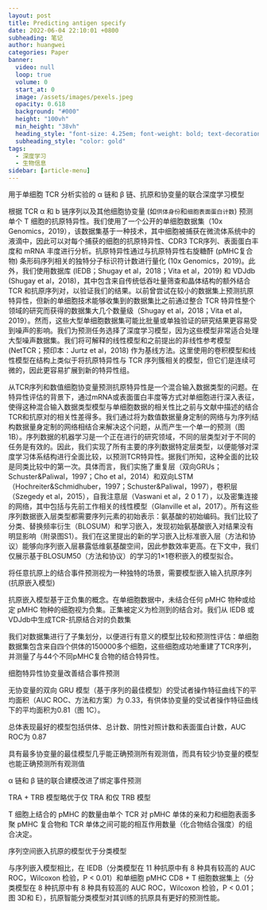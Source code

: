 ```yaml
---
layout: post
title: Predicting antigen specify
date: 2022-06-04 22:10:01 +0800
subheading: 笔记
author: huangwei
categories: Paper
banner:
  video: null
  loop: true
  volume: 0
  start_at: 0
  image: /assets/images/pexels.jpeg
  opacity: 0.618
  background: "#000"
  height: "100vh"
  min_height: "38vh"
  heading_style: "font-size: 4.25em; font-weight: bold; text-decoration: underline"
  subheading_style: "color: gold"
tags: 
  - 深度学习 
  - 生物信息
sidebar: [article-menu]
---
```


用于单细胞 TCR 分析实验的 α 链和 β 链、抗原和协变量的联合深度学习模型 

根据 TCR α 和 b 链序列以及其他细胞协变量 (如`供体身份`和`细胞表面蛋白计数`) 预测单个 T 细胞的抗原特异性。我们使用了一个公开的单细胞数据集（10x Genomics，2019），该数据集基于一种技术，其中细胞被捕获在微流体系统中的液滴中，因此可以对每个捕获的细胞的抗原特异性、CDR3 TCR序列、表面蛋白丰度和 mRNA 丰度进行分析。抗原特异性通过与抗原特异性右旋糖酐 (pMHC复合物) 条形码序列相关的独特分子标识符计数进行量化 (10x Genomics，2019)。此外，我们使用数据库 (IEDB；Shugay et al，2018；Vita et al，2019) 和 VDJdb (Shugay et al，2018)，其中包含来自传统低吞吐量筛查和晶体结构的额外结合 TCR 和抗原序列对，以验证我们的结果。以前曾尝试在较小的数据集上预测抗原特异性，但新的单细胞技术能够收集到的数据集比之前通过整合 TCR 特异性整个领域的研究而获得的数据集大几个数量级（Shugay et al，2018；Vita et al，2019）。然而，这些大型单细胞数据集可能比批量或单独验证的研究结果更容易受到噪声的影响。我们为预测任务选择了深度学习模型，因为这些模型非常适合处理大型噪声数据集。我们将可解释的线性模型和之前提出的非线性参考模型 (NetTCR；预印本：Jurtz et al，2018) 作为基线方法。这里使用的卷积模型和线性模型在结构上类似于将抗原特异性与 TCR 序列簇相关的模型，但它们是连续可微的，因此更容易扩展到新的特异性组。 

从TCR序列和数值细胞协变量预测抗原特异性是一个混合输入数据类型的问题。在特异性评估的背景下，通过mRNA或表面蛋白丰度等方式对单细胞进行深入表征，使得这种混合输入数据类型模型与单细胞数据的相关性比之前与文献中描述的结合TCR和抗原对的相关性差得多。我们通过将为数值数据量身定制的网络与为序列结构数据量身定制的网络相结合来解决这个问题，从而产生一个单一的预测（图1B）。序列数据的机器学习是一个正在进行的研究领域，不同的层类型对于不同的任务是有效的。因此，我们实现了所有主要的序列数据特定层类型，以便能够对深度学习体系结构进行全面比较，以预测TCR特异性。据我们所知，这种全面的比较是同类比较中的第一次。具体而言，我们实施了重复层（双向GRUs；Schuster&Paliwal，1997；Cho et al，2014）和双向LSTM（Hochreiter&Schmidhuber，1997；Schuster&Paliwal，1997），卷积层（Szegedy et al，2015），自我注意层（Vaswani et al，2 0 1 7），以及密集连接的网络，其中包括与先前工作相关的线性模型（Glanville et al，2017）。所有这些序列数据嵌入层类型都需要序列元素的初始表示：氨基酸的初始编码。我们比较了分类、替换频率衍生（BLOSUM）和学习嵌入，发现初始氨基酸嵌入对结果没有明显影响（附录图S1）。我们在这里提出的新的学习嵌入比标准嵌入层（方法和协议）能够向序列嵌入层暴露低维氨基酸空间，因此参数效率更高。在下文中，我们仅展示基于BLOSUM50（方法和协议）的学习的1×1卷积嵌入的模型拟合。

将任意抗原上的结合事件预测视为一种独特的场景，需要模型嵌入输入抗原序列 (抗原嵌入模型)

抗原嵌入模型基于正负集的概念。在单细胞数据中，未结合任何 pMHC 物种或给定 pMHC 物种的细胞视为负集。正集被定义为检测到的结合对。我们从 IEDB 或VDJdb中生成TCR-抗原结合对的负数集

我们对数据集进行了子集划分，以便进行有意义的模型比较和预测性评估：单细胞数据集包含来自四个供体的150000多个细胞，这些细胞成功地重建了TCR序列，并测量了与44个不同pMHC复合物的结合特异性。

细胞特异性协变量改善结合事件预测 

无协变量的双向 GRU 模型（基于序列的最佳模型）的受试者操作特征曲线下的平均面积（AUC ROC、方法和方案）为 0.33，有供体协变量的受试者操作特征曲线下的平均面积为0.81（图 1C）。 

总体表现最好的模型包括供体、总计数、阴性对照计数和表面蛋白计数，AUC ROC为 0.87

具有最多协变量的最佳模型几乎能正确预测所有观测值，而具有较少协变量的模型也能正确预测所有观测值

α 链和 β 链的联合建模改进了绑定事件预测 

TRA + TRB 模型略优于仅 TRA 和仅 TRB 模型

T 细胞上结合的 pMHC 的数量由单个 TCR 对 pMHC 单体的亲和力和细胞表面多聚 pMHC 复合物和 TCR 单体之间可能的相互作用数量（化合物结合强度）的组合决定。

序列空间嵌入抗原的模型优于分类模型

与序列嵌入模型相比，在 IEDB（分类模型在 11 种抗原中有 8 种具有较高的 AUC ROC，Wilcoxon 检验，P < 0.01）和单细胞 pMHC CD8 + T 细胞数据集上（分类模型在 8 种抗原中有 8 种具有较高的 AUC ROC，Wilcoxon 检验，P < 0.01；图 3D和 E），抗原智能分类模型对其训练的抗原具有更好的预测性能。